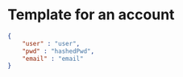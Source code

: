 # Template for an account
```json
{
	"user" : "user",
	"pwd" : "hashedPwd",
	"email" : "email"
}
```